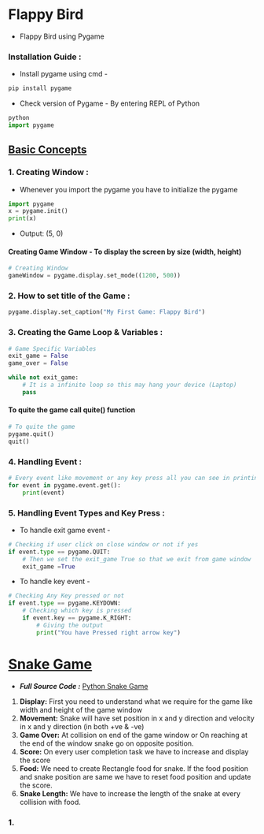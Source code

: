 # Flappy Bird
- Flappy Bird using Pygame

### Installation Guide :

- Install pygame using cmd -

```py
pip install pygame
```

- Check version of Pygame - By entering REPL of Python

```py
python
import pygame
```

## [Basic Concepts](./1-Basic-Concept.py)

### 1. Creating Window :
- Whenever you import the pygame you have to initialize the pygame

```py
import pygame
x = pygame.init()
print(x)
```
- Output: (5, 0)

#### Creating Game Window - To display the screen by size (width, height)
```py
# Creating Window
gameWindow = pygame.display.set_mode((1200, 500))
```

### 2. How to set title of the Game :

```py
pygame.display.set_caption("My First Game: Flappy Bird")
```

### 3. Creating the Game Loop & Variables :

```py
# Game Specific Variables
exit_game = False
game_over = False

while not exit_game:
    # It is a infinite loop so this may hang your device (Laptop)
    pass
```

#### To quite the game call quite() function

```py
# To quite the game
pygame.quit()
quit()
```

### 4. Handling Event :

```py
# Every event like movement or any key press all you can see in printing event :
for event in pygame.event.get():
    print(event)
```

### 5. Handling Event Types and Key Press :

- To handle exit game event -
```py
# Checking if user click on close window or not if yes
if event.type == pygame.QUIT:
    # Then we set the exit_game True so that we exit from game window
    exit_game =True
```

- To handle key event -
```py
# Checking Any Key pressed or not
if event.type == pygame.KEYDOWN:
    # Checking which key is pressed
    if event.key == pygame.K_RIGHT:
        # Giving the output
        print("You have Pressed right arrow key")
```



# [Snake Game]()

- ***Full Source Code :*** [Python Snake Game]()

1. **Display:** First you need to understand what we require for the game like width and height of the game window
2. **Movement:** Snake will have set position in x and y direction and velocity in x and y direction (in both +ve & -ve)
3. **Game Over:** At collision on end of the game window or On reaching at the end of the window snake go on opposite position.
4. **Score:** On every user completion task we have to increase and display the score
5. **Food:** We need to create Rectangle food for snake. If the food position and snake position are same we have to reset food position and update the score.
6. **Snake Length:** We have to increase the length of the snake at every collision with food.


### 1. 